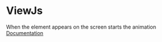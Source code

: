 # ViewJs
When the element appears on the screen starts the animation  [Documentation](https://viewjs.netlify.app/)

